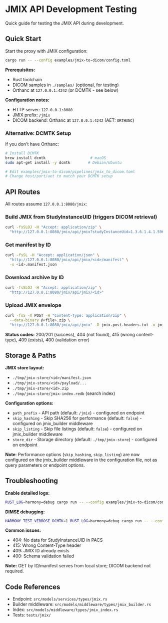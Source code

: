 # JMIX API Development Testing

Quick guide for testing the JMIX API during development.

## Quick Start

Start the proxy with JMIX configuration:

```bash
cargo run -- --config examples/jmix-to-dicom/config.toml
```

**Prerequisites:**
- Rust toolchain
- DICOM samples in `./samples/` (optional, for testing)
- Orthanc at `127.0.0.1:4242` (or DCMTK - see below)

**Configuration notes:**
- HTTP server: `127.0.0.1:8080` 
- JMIX prefix: `/jmix`
- DICOM backend: Orthanc at `127.0.0.1:4242` (AET: `ORTHANC`)

### Alternative: DCMTK Setup

If you don't have Orthanc:

```bash
# Install DCMTK
brew install dcmtk                    # macOS
sudo apt-get install -y dcmtk        # Debian/Ubuntu

# Edit examples/jmix-to-dicom/pipelines/jmix_to_dicom.toml
# Change host/port/aet to match your DCMTK setup
```

## API Routes

All routes assume `127.0.0.1:8080/jmix`:

### Build JMIX from StudyInstanceUID (triggers DICOM retrieval)
```zsh
curl -fsSLOJ -H "Accept: application/zip" \
  "http://127.0.0.1:8080/jmix/api/jmix?studyInstanceUid=1.3.6.1.4.1.5962.99.1.939772310.1977867020.1426868947350.4.0"
```

### Get manifest by ID
```zsh
curl -fsSL -H "Accept: application/json" \
  "http://127.0.0.1:8080/jmix/api/jmix/<id>/manifest" \
  -o <id>.manifest.json
```

### Download archive by ID
```zsh
curl -fsSLOJ -H "Accept: application/zip" \
  "http://127.0.0.1:8080/jmix/api/jmix/<id>"
```

### Upload JMIX envelope
```zsh
curl -fsS -X POST -H "Content-Type: application/zip" \
  --data-binary @<file>.zip \
  "http://127.0.0.1:8080/jmix/api/jmix" -D jmix.post.headers.txt -o jmix.post.json
```

**Status codes:** 200/201 (success), 404 (not found), 415 (wrong content-type), 409 (exists), 400 (validation error)

## Storage & Paths

**JMIX store layout:**
- `./tmp/jmix-store/<id>/manifest.json`
- `./tmp/jmix-store/<id>/payload/...` 
- `./tmp/jmix-store/<id>.zip`
- `./tmp/jmix-store/jmix-index.redb` (search index)

**Configuration options:**
- `path_prefix` - API path (default: `/jmix`) - configured on endpoint
- `skip_hashing` - Skip SHA256 for performance (default: `false`) - configured on jmix_builder middleware
- `skip_listing` - Skip file listings (default: `false`) - configured on jmix_builder middleware
- `store_dir` - Storage directory (default: `./tmp/jmix-store`) - configured on endpoint

**Note**: Performance options (`skip_hashing`, `skip_listing`) are now configured on the jmix_builder middleware in the configuration file, not as query parameters or endpoint options.

## Troubleshooting

**Enable detailed logs:**
```bash
RUST_LOG=harmony=debug cargo run -- --config examples/jmix-to-dicom/config.toml
```

**DIMSE debugging:**
```bash
HARMONY_TEST_VERBOSE_DCMTK=1 RUST_LOG=harmony=debug cargo run -- --config examples/jmix-to-dicom/config.toml
```

**Common issues:**
- 404: No data for StudyInstanceUID in PACS
- 415: Wrong Content-Type header
- 409: JMIX ID already exists
- 400: Schema validation failed

**Note:** GET by ID/manifest serves from local store; DICOM backend not required.

## Code References

- Endpoint: `src/models/services/types/jmix.rs`
- Builder middleware: `src/models/middleware/types/jmix_builder.rs`
- Index: `src/models/middleware/types/jmix_index.rs`
- Tests: `tests/jmix/`